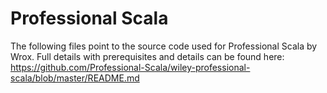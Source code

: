 # Professional Scala

The following files point to the source code used for Professional Scala by Wrox. Full details with prerequisites and details can be found here: https://github.com/Professional-Scala/wiley-professional-scala/blob/master/README.md
